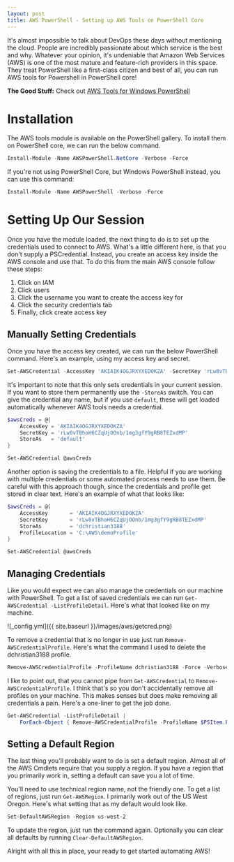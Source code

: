 ```yaml
---
layout: post
title: AWS PowerShell - Setting up AWS Tools on PowerShell Core
---
```


It's almost impossible to talk about DevOps these days without mentioning the cloud.
People are incredibly passionate about which service is the best and why.
Whatever your opinion, it's undeniable that Amazon Web Services (AWS) is one of the most mature and feature-rich providers in this space.
They treat PowerShell like a first-class citizen and best of all, you can run AWS tools for Powershell in PowerShell core!

**The Good Stuff:**
Check out [AWS Tools for Windows PowerShell](https://docs.aws.amazon.com/powershell/latest/userguide/pstools-using.html)

<!-- more -->

# Installation

The AWS tools module is available on the PowerShell gallery.
To install them on PowerShell core, we can run the below command.

```powershell
Install-Module -Name AWSPowerShell.NetCore -Verbose -Force
```

If you're not using PowerShell Core, but Windows PowerShell instead, you can use this command:

```powershell
Install-Module -Name AWSPowerShell -Verbose -Force
```

# Setting Up Our Session

Once you have the module loaded, the next thing to do is to set up the credentials used to connect to AWS.
What's a little different here, is that you don't supply a PSCredential.
Instead, you create an access key inside the AWS console and use that.
To do this from the main AWS console follow these steps:

1. Click on IAM
1. Click users
1. Click the username you want to create the access key for
1. Click the security credentials tab
1. Finally, click create access key

## Manually Setting Credentials

Once you have the access key created, we can run the below PowerShell command.
Here's an example, using my access key and secret.

```powershell
Set-AWSCredential -AccessKey 'AKIAIK4OGJRXYXEDOKZA' -SecretKey 'rLw8vTBhoH6CZqUjOOnb/1mg3gfY9gRB8TEZxdMP'
```

It's important to note that this only sets credentials in your current session.
If you want to store them permanently use the ```-StoreAs``` switch.
You can give the credential any name, but if you use ```default```, these will get loaded automatically whenever AWS tools needs a credential.

```powershell
$awsCreds = @{
    AccessKey = 'AKIAIK4OGJRXYXEDOKZA'
    SecretKey = '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'
    StoreAs   = 'default'
}

Set-AWSCredential @awsCreds
```

Another option is saving the credentials to a file.
Helpful if you are working with multiple credentials or some automated process needs to use them.
Be careful with this approach though, since the credentials and profile get stored in clear text.
Here's an example of what that looks like:

```powershell
$awsCreds = @{
    AccessKey       = 'AKIAIK4OGJRXYXEDOKZA'
    SecretKey       = 'rLw8vTBhoH6CZqUjOOnb/1mg3gfY9gRB8TEZxdMP'
    StoreAs         = 'dchristian3188'
    ProfileLocation = 'C:\AWS\demoProfile'
}

Set-AWSCredential @awsCreds
```

## Managing Credentials

Like you would expect we can also manage the credentials on our machine with PowerShell.
To get a list of saved credentials we can run ```Get-AWSCredential -ListProfileDetail```.
Here's what that looked like on my machine.

![_config.yml]({{ site.baseurl }}/images/aws/getcred.png)

To remove a credential that is no longer in use just run ```Remove-AWSCredentialProfile```.
Here's what the command I used to delete the dchristian3188 profile.

```powershell
Remove-AWSCredentialProfile -ProfileName dchristian3188 -Force -Verbose
```

I like to point out, that you cannot pipe from ```Get-AWSCredential``` to ```Remove-AWSCredentialProfile```.
I think that's so you don't accidentally remove all profiles on your machine.
This makes senses but does make removing all credentials a pain.
Here's a one-liner to get the job done.

```powershell
Get-AWSCredential -ListProfileDetail | 
    ForEach-Object { Remove-AWSCredentialProfile -ProfileName $PSItem.ProfileName -Force }
```

## Setting a Default Region

The last thing you'll probably want to do is set a default region.
Almost all of the AWS Cmdlets require that you supply a region.
If you have a region that you primarily work in, setting a default can save you a lot of time.

You'll need to use technical region name, not the friendly one.
To get a list of regions, just run ```Get-AWSRegion```.
I primarily work out of the US West Oregon.
Here's what setting that as my default would look like.

```powershell
Set-DefaultAWSRegion -Region us-west-2
```

To update the region, just run the command again.
Optionally you can clear all defaults by running ```Clear-DefaultAWSRegion```.

Alright with all this in place, your ready to get started automating AWS!